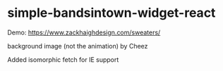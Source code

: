 # simple-bandsintown-widget-react

Demo: https://www.zackhaighdesign.com/sweaters/

background image (not the animation) by Cheez

Added isomorphic fetch for IE support
